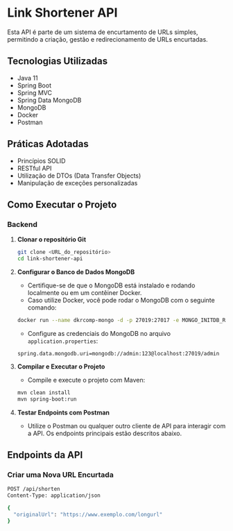 # Link Shortener API

Esta API é parte de um sistema de encurtamento de URLs simples, permitindo a criação, gestão e redirecionamento de URLs encurtadas.

## Tecnologias Utilizadas

- Java 11
- Spring Boot
- Spring MVC
- Spring Data MongoDB
- MongoDB
- Docker
- Postman

## Práticas Adotadas

- Princípios SOLID
- RESTful API
- Utilização de DTOs (Data Transfer Objects)
- Manipulação de exceções personalizadas

## Como Executar o Projeto

### Backend

1. **Clonar o repositório Git**

   ```bash
   git clone <URL_do_repositório>
   cd link-shortener-api
2. **Configurar o Banco de Dados MongoDB**
    
    - Certifique-se de que o MongoDB está instalado e rodando localmente ou em um contêiner Docker.
    - Caso utilize Docker, você pode rodar o MongoDB com o seguinte comando:
    
    ```bash
    docker run --name dkrcomp-mongo -d -p 27019:27017 -e MONGO_INITDB_ROOT_USERNAME=admin -e MONGO_INITDB_ROOT_PASSWORD=123 mongo
    ```
    
    - Configure as credenciais do MongoDB no arquivo `application.properties`:
    
    ```properties
    spring.data.mongodb.uri=mongodb://admin:123@localhost:27019/admin
    ```

3. **Compilar e Executar o Projeto**
    
    - Compile e execute o projeto com Maven:
    
    ```bash
    mvn clean install
    mvn spring-boot:run
    ```

4. **Testar Endpoints com Postman**
    
    - Utilize o Postman ou qualquer outro cliente de API para interagir com a API. Os endpoints principais estão descritos abaixo.

## Endpoints da API

### Criar uma Nova URL Encurtada

```bash
POST /api/shorten
Content-Type: application/json

{
  "originalUrl": "https://www.exemplo.com/longurl"
}
